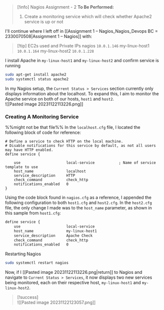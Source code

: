 > [!info] Nagios Assignment - 2
> **To Be Performed:** 
> 1. Create a monitoring service which will check whether Apache2 service is up or not


I'll continue where I left off in [[Assignment 1 – Nagios_Nagios_Devops BC = 2330070508|Assignment 1 – Nagios]]
with:
> [!tip] EC2s used and Private IPs
> nagios `10.0.1.146`
> my-linux-host1 `10.0.1.164`
> my-linux-host2 `10.0.1.228`
> 


I install Apache in `my-linux-host1` and `my-linux-host2` and confirm service is running
```bash
sudo apt-get install apache2
sudo systemctl status apache2
```

In my Nagios setup, the `Current Status > Services` section currently only displays information about the localhost. To expand this, I aim to monitor the Apache service on both of our hosts, `host1` and `host2`.
<br>![[Pasted image 20231122113226.png]]


### Creating A Monitoring Service
%%might not be that file%%
In the `localhost.cfg` file, I located the following block of code for reference:
```
# Define a service to check HTTP on the local machine.
# Disable notifications for this service by default, as not all users may have HTTP enabled.
define service {

    use                     local-service           ; Name of service template to use
    host_name               localhost
    service_description     HTTP
    check_command           check_http
    notifications_enabled   0
}
```


Using the code block found in `nagios.cfg` as a reference, I appended the following configuration to both `host1.cfg` and `host2.cfg`. In the `host2.cfg` file, the only change I made was to the `host_name` parameter, as shown in this sample from `host1.cfg`:
```bash
define service {
    use                     local-service
    host_name               my-linux-host1
    service_description     Apache Check
    check_command           check_http
    notifications_enabled   0
```

Restarting Nagios
```bash
sudo systemctl restart nagios
```


Now, if I [[Pasted image 20231122113226.png|return]] to Nagios and navigate to `Current Status > Services`, it now displays two new services being monitored, each on their respective host, `my-linux-host1` and `my-linux-host2`.

> [!success]
> <br>![[Pasted image 20231122123057.png]]